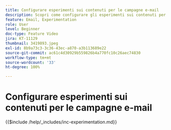 ```yaml
---
title: Configurare esperimenti sui contenuti per le campagne e-mail
description: Scopri come configurare gli esperimenti sui contenuti per test A/B ed esplora quali contenuti e-mail sono più efficaci per raggiungere gli obiettivi aziendali.
feature: Email, Experimentation
role: User
level: Beginner
doc-type: Feature Video
jira: KT-11129
thumbnail: 3419893.jpeg
exl-id: 8b9a73c3-3c36-43ec-a870-a3b113689e22
source-git-commit: ac61c4d30929b559826b4a770fc10c26aec74830
workflow-type: tm+mt
source-wordcount: '33'
ht-degree: 100%

---
```


# Configurare esperimenti sui contenuti per le campagne e-mail

{{$include /help/_includes/inc-experimentation.md}}
